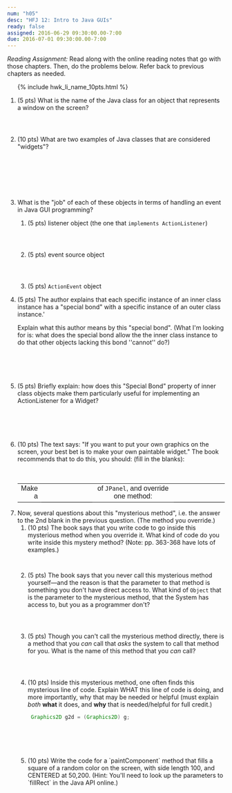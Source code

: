 ```yaml
---
num: "h05"
desc: "HFJ 12: Intro to Java GUIs"
ready: false
assigned: 2016-06-29 09:30:00.00-7:00
due: 2016-07-01 09:30:00.00-7:00
---
```

*Reading Assignment:* Read <span data-hfj="12"></span> along with the online reading notes that go with those chapters. Then, do the problems below.   Refer back to previous chapters as needed.

<ol>

{% include hwk_li_name_10pts.html %}

<li style="margin-bottom:4em;" markdown="1">

(5 pts) What is the name of the Java class for an object that represents a window on the screen?

</li>

<li style="margin-bottom:8em;">

(10 pts) What are two examples of Java classes that are considered "widgets"?

</li>

<li> What is the "job" of each of these objects in terms of handling an event in Java GUI programming?

<ol>

<li style="margin-bottom:4em;" markdown="1">

(5 pts) listener object  (the one that `implements ActionListener`)

</li>

<li style="margin-bottom:4em;" markdown="1">

(5 pts) event source object

</li>

<li style="margin-bottom:0em;" markdown="1">

(5 pts) `ActionEvent` object

</li>

</ol>

<div class="pagebreak" />

</li>

<li style="margin-bottom:6em;" markdown="1">

(5 pts) The author explains that each specific instance of an inner class instance has a "special bond" with a specific instance of an outer class instance.'   

Explain what this author means by this "special bond".  (What I'm looking for is: what does the special bond allow the the inner class instance to do that other objects lacking this bond ''cannot'' do?)

</li>

<li style="margin-bottom:6em;" markdown="1">

(5 pts) Briefly explain: how does  this "Special Bond" property of inner class objects make them particularly useful for implementing an ActionListener for a Widget? 



</li>

<li style="margin-bottom:1em;" markdown="1">

(10 pts) The text says: "If you want to put your own graphics on the screen, your best 
bet is to make your own paintable widget."    The book recommends that to do this, you should: (fill in the blanks): 

<div style="font-family: Arial Narrow, sans-serif;">
<table style="margin-top:3em; width:100%;">
<tr>
<td style="text-align:right; width:10%">Make a </td><td style="border-bottom: 1px solid black; width:25%;">&nbsp;</td>
<td style="text-align:center; width:40%;">of <code>JPanel</code>, and override one method:</td><td style="border-bottom: 1px solid black; width:25%; text-align:left;">&nbsp;</td>
</tr>
</table>
</div>

</li>

<li> Now, several questions about this "mysterious method", i.e. the answer to the 2nd blank in the previous question. (The method you override.)

<ol>

<li style="margin-bottom:3em;" markdown="1">
(10 pts) The book says that you write code to go inside this mysterious method when you override it.  What kind of code do you write inside this mystery method?  (Note: pp. 363-368 have lots of examples.)
</li>

<li style="margin-bottom:4em;" markdown="1">

(5 pts) The book says that you never call this mysterious method yourself&mdash;and the reason is that the parameter to that method is something you don't have direct access to.   What kind of `Object` that is the parameter to the mysterious method, that the System has access to, but you as a programmer don't?



</li>

<li style="margin-bottom:4em;" markdown="1">

(5 pts) Though you can't call the mysterious method directly, there is a method that you *can* call that *asks* the system to call that method for you.  What is the name of this method that you *can* call?

</li>

<li style="margin-bottom:6em;" markdown="1">  

(10 pts) Inside this mysterious method, one often finds this mysterious line of code. Explain WHAT this line of code is doing, and more importantly, why that may be needed or helpful (must explain *both* **what** it does, and **why** that is needed/helpful for full credit.)

```java
 Graphics2D g2d = (Graphics2D) g;
```

</li>

<li style="margin-bottom:5em;" markdown="1">  
(10 pts) Write the code for a `paintComponent` method that fills a square of a random color on the screen, with side length 100, and CENTERED at 50,200.  (Hint: You'll need to look up the parameters to `fillRect` in the Java API online.) 
</li>


</ol>
